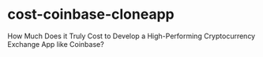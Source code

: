# cost-coinbase-cloneapp
How Much Does it Truly Cost to Develop a High-Performing Cryptocurrency Exchange App like Coinbase?
